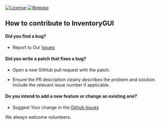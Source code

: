 [![License](https://img.shields.io/github/license/DevProject04/InventoryGUI)](https://github.com/DevProject04/InventoryGUI)
[![Release](https://img.shields.io/github/v/release/DevProject04/InventoryGUI)](https://github.com/DevProject04/InventoryGUI/releases/latest)

## How to contribute to InventoryGUI

#### **Did you find a bug?**

* Report to Our [Issues](https://github.com/DevProject04/InventoryGUI/issues)
  
#### **Did you write a patch that fixes a bug?**

* Open a new GitHub pull request with the patch.

* Ensure the PR description clearly describes the problem and solution. Include the relevant issue number if applicable.

#### **Do you intend to add a new feature or change an existing one?**

* Suggest Your change in the [Github Issues](https://github.com/DevProject04/InventoryGUI/issues)

We always welcome volunteers.
